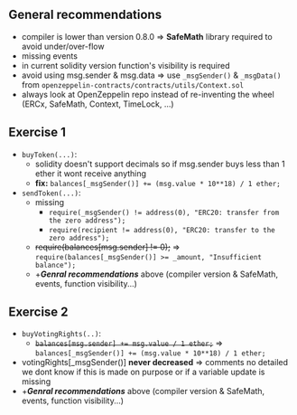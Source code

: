 ## General recommendations

- compiler is lower than version 0.8.0 => **SafeMath** library required to avoid under/over-flow
- missing events
- in current solidity version function's visibility is required
- avoid using msg.sender & msg.data => use `_msgSender()` & `_msgData()` from `openzeppelin-contracts/contracts/utils/Context.sol`
- always look at OpenZeppelin repo instead of re-inventing the wheel (ERCx, SafeMath, Context, TimeLock, ...)

## Exercise 1

- `buyToken(...)`:
  - solidity doesn't support decimals so if msg.sender buys less than 1 ether it wont receive anything
  - **fix:** `balances[_msgSender()] += (msg.value * 10**18) / 1 ether;`
- `sendToken(...)`:
  - missing
    - `require(_msgSender() != address(0), "ERC20: transfer from the zero address");`
    - `require(recipient != address(0), "ERC20: transfer to the zero address");`
  - ~~require(balances[msg.sender] != 0);~~ => `require(balances[_msgSender()] >= _amount, "Insufficient balance");`
  - +***Genral recommendations*** above (compiler version & SafeMath, events, function visibility...)

## Exercise 2

- `buyVotingRights(..)`:
  - ~~`balances[msg.sender] += msg.value / 1 ether;`~~ => `balances[_msgSender()] += (msg.value * 10**18) / 1 ether;`
- votingRights[_msgSender()] **never decreased** => comments no detailed we dont know if this is made on purpose or if a variable update is missing
- +***Genral recommendations*** above (compiler version & SafeMath, events, function visibility...)

